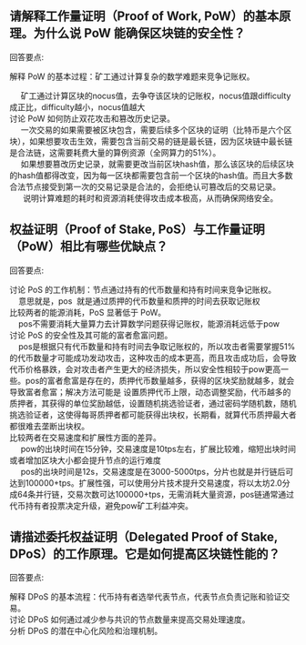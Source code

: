 ## 请解释工作量证明（Proof of Work, PoW）的基本原理。为什么说 PoW 能确保区块链的安全性？
回答要点:

解释 PoW 的基本过程：矿工通过计算复杂的数学难题来竞争记账权。<br>

     矿工通过计算区块的nocus值，去争夺该区块的记账权，nocus值跟difficulty成正比，difficulty越小，nocus值越大<br>
讨论 PoW 如何防止双花攻击和篡改历史记录。<br>
     一次交易的如果需要被区块包含，需要后续多个区块的证明（比特币是六个区块），如果想要攻击生效，需要包含当前交易的链是最长链，因为区块链中最长链是合法链，这需要耗费大量的算例资源（全网算力的51%）。<br>
     如果想要篡改历史记录，就需要更改当前区块hash值，那么该区块的后续区块的hash值都得改变，因为每一区块都需要包含前一个区块的hash值。而且大多数合法节点接受到第一次的交易记录是合法的，会拒绝认可篡改后的交易记录。<br>
     
说明计算难题的耗时和资源消耗使得攻击成本极高，从而确保网络安全。<br>



## 权益证明（Proof of Stake, PoS）与工作量证明（PoW）相比有哪些优缺点？
回答要点:

讨论 PoS 的工作机制：节点通过持有的代币数量和持有时间来竞争记账权。<br>
    意思就是，pos  就是通过质押的代币数量和质押的时间去获取记账权<br>
比较两者的能源消耗，PoS 显著低于 PoW。<br>
    pos不需要消耗大量算力去计算数学问题获得记账权，能源消耗远低于pow<br>
讨论 PoS 的安全性及其可能的富者愈富问题。<br>
    pos是根据只有代币数量和持有时间去争取记账权的，所以攻击者需要掌握51%的代币数量才可能成功发动攻击，这种攻击的成本更高，而且攻击成功后，会导致代币价格暴跌，会对攻击者产生更大的经济损失，所以安全性相较于pow更高一些。pos的富者愈富是存在的，质押代币数量越多，获得的区块奖励就越多，就会导致富者愈富；解决方法可能是 设置质押代币上限，动态调整奖励，代币越多的质押者，其获得的单位奖励越低，设置随机挑选验证者，通过密码学随机数，随机挑选验证者，这使得每哥质押者都可能获得出块权，长期看，就算代币质押最大者都很难去垄断出块权。<br>
比较两者在交易速度和扩展性方面的差异。<br>
     pow的出块时间在15分钟，交易速度是10tps左右，扩展比较难，缩短出块时间或者增加区块大小都会提升节点的运行难度<br>
     pos的出块时间是12s，交易速度是在3000-5000tps，分片也就是并行链后可达到100000+tps。扩展性强，可以使用分片技术提升交易速度，将以太坊2.0分成64条并行链，交易次数可达100000+tps，无需消耗大量资源，pos链通常通过代币持有者投票决定升级，避免pow矿工利益冲突。<br>

## 请描述委托权益证明（Delegated Proof of Stake, DPoS）的工作原理。它是如何提高区块链性能的？
回答要点:

解释 DPoS 的基本流程：代币持有者选举代表节点，代表节点负责记账和验证交易。<br>
讨论 DPoS 如何通过减少参与共识的节点数量来提高交易处理速度。<br>
分析 DPoS 的潜在中心化风险和治理机制。<br>